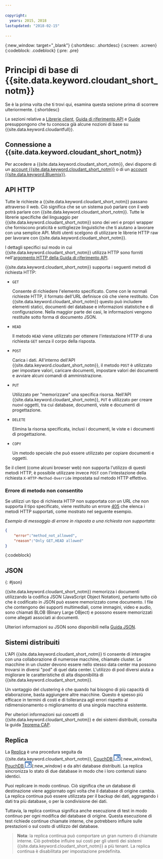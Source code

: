 ```yaml
---

copyright:
  years: 2015, 2018
lastupdated: "2018-02-15"

---
```


{:new_window: target="_blank"}
{:shortdesc: .shortdesc}
{:screen: .screen}
{:codeblock: .codeblock}
{:pre: .pre}

# Principi di base di {{site.data.keyword.cloudant_short_notm}}

Se è la prima volta che ti trovi qui,
esamina questa sezione prima di scorrere ulteriormente.
{:shortdesc}

Le sezioni relative a [Librerie client](../libraries/index.html#-client-libraries),
[Guida di riferimento API](../api/index.html#-api-reference)
e [Guide](../guides/acurl.html#authorized-curl-acurl-) presuppongono che tu conosca già alcune nozioni di base su {{site.data.keyword.cloudantfull}}.

## Connessione a {{site.data.keyword.cloudant_short_notm}}

Per accedere a {{site.data.keyword.cloudant_short_notm}},
devi disporre di un [account {{site.data.keyword.cloudant_short_notm}}](../api/account.html)
o di un [account {{site.data.keyword.Bluemix}}](../offerings/bluemix.html).

## API HTTP

Tutte le richieste a {{site.data.keyword.cloudant_short_notm}} passano attraverso il web.
Ciò significa che se un sistema può parlare con il web potrà parlare con {{site.data.keyword.cloudant_short_notm}}.
Tutte le librerie specifiche del linguaggio per {{site.data.keyword.cloudant_short_notm}} sono dei veri e propri wrapper che forniscono
praticità e sottigliezze linguistiche che ti aiutano a lavorare con una semplice API.
Molti utenti scelgono di utilizzare le librerie HTTP raw per lavorare con {{site.data.keyword.cloudant_short_notm}}.

I dettagli specifici sul modo in cui {{site.data.keyword.cloudant_short_notm}} utilizza HTTP sono
forniti nell'[argomento HTTP della Guida di riferimento API](../api/http.html).

{{site.data.keyword.cloudant_short_notm}} supporta i seguenti metodi di richiesta HTTP:

-   `GET`

    Consente di richiedere l'elemento specificato.
    Come con le normali richieste HTTP,
    il formato dell'URL definisce ciò che viene restituito.
    Con {{site.data.keyword.cloudant_short_notm}} questo può includere elementi statici,
    documenti del database
    e informazioni statistiche e di configurazione.
    Nella maggior parte dei casi, le informazioni vengono restituite sotto forma di documento JSON.

-   `HEAD`

    Il metodo `HEAD` viene utilizzato per ottenere l'intestazione HTTP di una richiesta `GET` senza il corpo della risposta.

-   `POST`

    Carica i dati.
    All'interno dell'API {{site.data.keyword.cloudant_short_notm}},
    il metodo `POST` è utilizzato per impostare valori,
    caricare documenti,
    impostare valori dei documenti
    e avviare alcuni comandi di amministrazione.

-   `PUT`

    Utilizzato per "memorizzare" una specifica risorsa.
    Nell'API {{site.data.keyword.cloudant_short_notm}},
    `PUT` è utilizzato per creare nuovi oggetti,
    tra cui database,
    documenti,
    viste
    e documenti di progettazione.

-   `DELETE`

    Elimina la risorsa specificata,
    inclusi i documenti,
    le viste
    e i documenti di progettazione.

-   `COPY`

    Un metodo speciale che può essere utilizzato per copiare documenti e oggetti.

Se il client (come alcuni browser web) non supporta l'utilizzo di questi metodi HTTP,
è possibile utilizzare invece `POST` con l'intestazione della richiesta `X-HTTP-Method-Override` impostata sul metodo HTTP effettivo.

### Errore di metodo non consentito

Se utilizzi un tipo di richiesta HTTP non supportata con un URL che non supporta il tipo specificato,
viene restituito un errore [405](../api/http.html#405)
che elenca i metodi HTTP supportati, come mostrato nel seguente esempio.

_Esempio di messaggio di errore in risposta a una richiesta non supportata:_

```json
{
    "error":"method_not_allowed",
    "reason":"Only GET,HEAD allowed"
}
```
{:codeblock}

## JSON
{: #json}

{{site.data.keyword.cloudant_short_notm}} memorizza i documenti utilizzando la codifica JSON (JavaScript Object Notation),
pertanto tutto ciò che è codificato in JSON può essere memorizzato come documento.
I file che contengono dei supporti multimediali,
come immagini,
video
e audio,
sono chiamati BLOB (Binary Large OBject)
e possono essere memorizzati come allegati associati ai documenti.

Ulteriori informazioni su JSON sono disponibili nella [Guida JSON](../guides/json.html).

<div id="distributed"></div>

## Sistemi distribuiti

L'API {{site.data.keyword.cloudant_short_notm}} ti consente di interagire con una collaborazione di numerose macchine,
chiamate cluster.
Le macchine in un cluster devono essere nello stesso data center
ma possono trovarsi in diversi "pod" di quel data center.
L'utilizzo di pod diversi aiuta a migliorare le caratteristiche di alta disponibilità di {{site.data.keyword.cloudant_short_notm}}.

Un vantaggio del clustering è che quando hai bisogno di più capacità di elaborazione,
basta aggiungere altre macchine.
Questo è spesso più efficace in termini di costi e di tolleranza agli errori rispetto al ridimensionamento o miglioramento di una singola macchina esistente.

Per ulteriori informazioni sui concetti di {{site.data.keyword.cloudant_short_notm}} e dei sistemi distribuiti,
consulta la guida [Teorema CAP](../guides/cap_theorem.html).

## Replica

La [Replica](../api/replication.html) è una procedura seguita da {{site.data.keyword.cloudant_short_notm}},
[CouchDB ![Icona link esterno](../images/launch-glyph.svg "Icona link esterno")](http://couchdb.apache.org/){:new_window},
[PouchDB ![Icona link esterno](../images/launch-glyph.svg "Icona link esterno")](http://pouchdb.com/){:new_window}
e da altri database distribuiti.
La replica sincronizza lo stato di due database in modo che i loro contenuti siano identici.

Puoi replicare in modo continuo.
Ciò significa che un database di destinazione viene aggiornato ogni volta che il database di origine cambia.
La replica continua può essere utilizzata per il backup dei dati,
aggregando i dati tra più database,
o per la condivisione dei dati.

Tuttavia,
la replica continua significa anche esecuzione di test in modo continuo per ogni modifica del database di origine.
Questa esecuzione di test richiede continue chiamate interne, che potrebbero
influire sulle prestazioni o sul costo di utilizzo del database.

>   **Nota**: la replica continua può comportare un gran numero di chiamate interne.
    Ciò potrebbe influire sui costi per gli utenti dei sistemi {{site.data.keyword.cloudant_short_notm}} a più tenant.
    La replica continua è disabilitata per impostazione predefinita.
